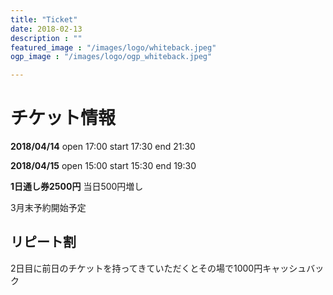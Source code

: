 ```yaml
---
title: "Ticket"
date: 2018-02-13
description : ""
featured_image : "/images/logo/whiteback.jpeg"
ogp_image : "/images/logo/ogp_whiteback.jpeg"

---
```


# チケット情報

**2018/04/14** open 17:00 start 17:30 end 21:30

**2018/04/15** open 15:00 start 15:30 end 19:30

**1日通し券2500円** 当日500円増し

3月末予約開始予定

## リピート割

2日目に前日のチケットを持ってきていただくとその場で1000円キャッシュバック
